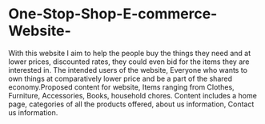# One-Stop-Shop-E-commerce-Website-
With this website I aim to help the people  buy the things they need and at lower prices, discounted rates, they could even bid for the items they are interested in. The intended users of the website, Everyone who wants to own things at comparatively lower price and be a part of the shared economy.Proposed content for website, Items ranging from Clothes, Furniture, Accessories, Books, household chores. Content includes a home page, categories of all the products offered, about us information, Contact us information.
